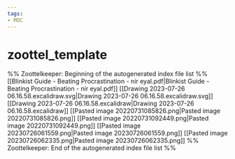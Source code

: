 ```yaml
---
tags: 
- MOC
---
```

# zoottel_template



%% Zoottelkeeper: Beginning of the autogenerated index file list  %%
 [[Blinkist Guide - Beating Procrastination - nir eyal.pdf|Blinkist Guide - Beating Procrastination - nir eyal.pdf]]
 [[Drawing 2023-07-26 06.16.58.excalidraw.svg|Drawing 2023-07-26 06.16.58.excalidraw.svg]]
 [[Drawing 2023-07-26 06.16.58.excalidraw|Drawing 2023-07-26 06.16.58.excalidraw]]
 [[Pasted image 20220731085826.png|Pasted image 20220731085826.png]]
 [[Pasted image 20220731092449.png|Pasted image 20220731092449.png]]
 [[Pasted image 20230726061559.png|Pasted image 20230726061559.png]]
 [[Pasted image 20230726062335.png|Pasted image 20230726062335.png]]
%% Zoottelkeeper: End of the autogenerated index file list  %%

